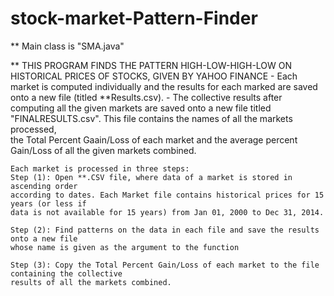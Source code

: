 # stock-market-Pattern-Finder
** Main class is "SMA.java"



** THIS PROGRAM FINDS THE PATTERN HIGH-LOW-HIGH-LOW ON HISTORICAL PRICES OF STOCKS, GIVEN BY YAHOO FINANCE
    - Each market is computed individually and the results for each marked are saved onto a new 
    file (titled **Results.csv).
    - The collective results after computing all the given markets are saved onto a new file
    titled "FINALRESULTS.csv". This file contains the names of all the markets processed,  
    the Total Percent Gaain/Loss of each market and the average percent Gain/Loss of all the 
    given markets combined. 

    Each market is processed in three steps:  
    Step (1): Open **.CSV file, where data of a market is stored in ascending order 
    according to dates. Each Market file contains historical prices for 15 years (or less if 
    data is not available for 15 years) from Jan 01, 2000 to Dec 31, 2014.

    Step (2): Find patterns on the data in each file and save the results onto a new file 
    whose name is given as the argument to the function 

    Step (3): Copy the Total Percent Gain/Loss of each market to the file containing the collective 
    results of all the markets combined. 
